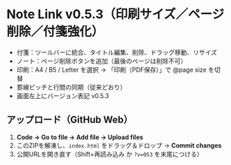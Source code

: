 # Note Link v0.5.3（印刷サイズ／ページ削除／付箋強化）
- 付箋：ツールバーに統合、タイトル編集、削除、ドラッグ移動、リサイズ
- ノート：ページ削除ボタンを追加（最後のページは削除不可）
- 印刷：A4 / B5 / Letter を選択 → 「印刷（PDF保存）」で @page size を切替
- 罫線ピッチと行間の同期（従来どおり）
- 画面左上にバージョン表記 v0.5.3

## アップロード（GitHub Web）
1. **Code → Go to file → Add file → Upload files**
2. このZIPを解凍し、`index.html` をドラッグ＆ドロップ → **Commit changes**
3. 公開URLを開き直す（Shift+再読み込み か `?v=053` を末尾につける）
